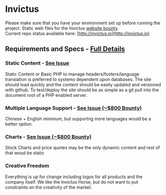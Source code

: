 Invictus
========
Please make sure that you have your environment set up before running the project.
Static web files for the Invictus [website bounty](https://bitsharestalk.org/index.php?topic=1742.0). <br/>
Current repo status available here: [http://invictus.io](http://invictus.io)


## Requirements and Specs - [Full Details](https://bitsharestalk.org/index.php?topic=1742.0)

### Static Content - [See Issue](https://github.com/super3/Invictus/issues/1)
 Static Content or Basic PHP to manage headers/footers/language translation is preferred to systems dependent upon databases.  The site should load quickly and the content should be easily updated and versioned with github.  To test/deploy the site should be as simple as a git pull into the document root of a PHP enabled server.


### Multiple Language Support - [See Issue (~$800 Bounty)](https://github.com/super3/Invictus/issues/2)
Chinese + English minimum, but supportng more languages would be a better option.

### Charts - [See Issue (~$800 Bounty)](https://github.com/super3/Invictus/issues/3)
Stock Charts and price quotes may be the only dynamic content and rest of that woud be static

### Creative Freedom
Everything is up for change including logos for all products and the company itself.  We like the Invictus Horse, but do not want to put constraints on the creativity of the market.
